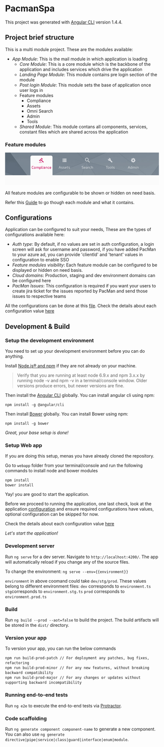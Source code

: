 # PacmanSpa

This project was generated with [Angular CLI](https://github.com/angular/angular-cli) version 1.4.4.

## Project brief structure

This is a multi module project. These are the modules available:

- _App Module_: This is the mail module in which application is loading
    -  _Core Module_: This is a core module which is the backbone of the application and includes services which drive the application
    - _Landing Page Module_: This module contains pre login section of the module
    - _Post login Module_: This module sets the base of application once user logs in
    - Feature modules
        - Compliance
        - Assets
        - Omni Search
        - Admin
        - Tools
    - _Shared Module_: This module contans all components, services, constant files which are shared across the application

### Feature modules

<img src="./../wiki/images/ui/modules.png">

All feature modules are configurable to be shown or hidden on need basis.

Refer this [Guide](https://github.com/tmobile/pacman/wiki/PacMan-UI-walkthrough) to go though each module and what it contains.

## Configurations

Application can be configured to suit your needs, These are the types of configurations available here:

 * _Auth type_: By default, if no values are set in auth configuration, a login screen will ask for username and password, if you have added PacMan to your azure ad, you can provide 'clientId' and 'tenant' values in configuration to enable SSO
 * _Feature modules visibility_: Each feature module can be configured to be displayed or hidden on need basis.
 * _Cloud domains_: Production, staging and dev environment domains can be configured here
 * _PacMan Issues_: This configuration is required if you want your users to create jira ticket for the issues reported by PacMan and send those issues to respective teams

All the configurations can be done at this [file](src/config/configuration.ts).
Check the details about each configuration value [here](https://github.com/tmobile/pacman/wiki/Webapp-configurations)

## Development & Build

### Setup the development environment
You need to set up your development environment before you can do anything.

Install [Node.js® and npm](https://nodejs.org/en/download/) if they are not already on your machine.

> Verify that you are running at least node 6.9.x and npm 3.x.x by running node -v and npm -v in a terminal/console window. Older versions produce errors, but newer versions are fine.

Then install the [Angular CLI](https://github.com/angular/angular-cli) globally. You can install angular cli using npm:
```
npm install -g @angular/cli
```

Then install [Bower](https://bower.io/) globally. You can install Bower using npm:
```
npm install -g bower
```

*Great, your base setup is done!*

### Setup Web app

If you are doing this setup, menas you have already cloned the repository.

Go to `webapp` folder from your terminal/console and run the following commands to install node and bower modules

```
npm install
bower install
```

Yay! you are good to start the application.

Before we proceed to running the application, one last check, look at the application [configuration](src/config/configurations.ts) and ensure required configurations have values, optional configuration can be skipped for now.

Check the details about each configuration value [here](https://github.com/tmobile/pacman/wiki/Webapp-configurations)

*Let's start the application!*

### Development server

Run `ng serve` for a dev server. Navigate to `http://localhost:4200/`. The app will automatically reload if you change any of the source files.

To change the environment: `ng serve --env={{environment}}`

`environment` in above coomand could take `dev/stg/prod`. These values belong to different environment files:
`dev` corresponds to `environment.ts`
`stg`corresponds to `environment.stg.ts`
`prod` corresponds to `environment.prod.ts`

### Build

Run `ng build --prod --aot=false` to build the project. The build artifacts will be stored in the `dist/` directory.

### Version your app

To version your app, you can run the below commands

```
npm run build-prod-patch // For deployment any patches, bug fixes, refactoring
npm run build-prod-minor // For any new features, without breaking backward compatibility
npm run build-prod-major // For any changes or updates without supporting backward incompatibility
```

### Running end-to-end tests

Run `ng e2e` to execute the end-to-end tests via [Protractor](http://www.protractortest.org/).

### Code scaffolding

Run `ng generate component component-name` to generate a new component. You can also use `ng generate directive|pipe|service|class|guard|interface|enum|module`.